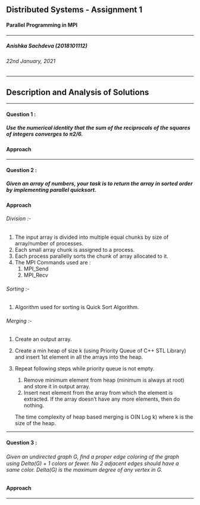 ## Distributed Systems - Assignment 1 
####  Parallel Programming in MPI
---
##### Anishka Sachdeva (2018101112)
###### 22nd January, 2021
---
## Description and Analysis of Solutions
---
#### Question 1 :
##### Use the numerical identity that the sum of the reciprocals of the squares of integers converges to π2/6.
#### Approach


---
#### Question 2 :
##### Given an array of numbers, your task is to return the array in sorted order by implementing parallel quicksort.
#### Approach

###### Division :-
1. The input array is divided into multiple equal chunks by size of array/number of processes.
2. Each small array chunk is assigned to a process.
3. Each process parallelly sorts the chunk of array allocated to it.
4. The MPI Commands used are : 
    1. MPI_Send
    2. MPI_Recv
###### Sorting :-
1. Algorithm used for sorting is Quick Sort Algorithm.
###### Merging :-
1. Create an output array.
2. Create a min heap of size k (using Priority Queue of C++ STL Library) and insert 1st element in all the arrays into the heap.
3. Repeat following steps while priority queue is not empty.
    1. Remove minimum element from heap (minimum is always at root) and store it in output array.
    2. Insert next element from the array from which the element is extracted. If the array doesn’t have any more elements, then do nothing.

    The time complexity of heap based merging is O(N Log k) where k is the size of the heap. 


---
#### Question 3 :
###### Given an undirected graph G, ﬁnd a proper edge coloring of the graph using Delta(G) + 1 colors or fewer. No 2 adjacent edges should have a same color. Delta(G) is the maximum degree of any vertex in G.
#### Approach 


---